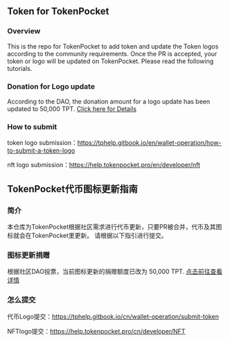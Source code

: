 ## Token for TokenPocket

### Overview
This is the repo for TokenPocket to add token and update the Token logos according to the community requirements. Once the PR is accepted, your token or logo will be updated on TokenPocket.
Please read the following tutorials.

### Donation for Logo update
According to the DAO, the donation amount for a logo update has been updated to 50,000 TPT. [Click here for Details](https://snapshot.org/#/tptdao.eth/proposal/0x5e985943ac4dea8d97af93143020c337370950604ebabbe172939a5c63eed872)

### How to submit 
token logo submission：https://tphelp.gitbook.io/en/wallet-operation/how-to-submit-a-token-logo

nft logo submission：https://help.tokenpocket.pro/en/developer/nft



## TokenPocket代币图标更新指南

### 简介
本仓库为TokenPocket根据社区需求进行代币更新，只要PR被合并，代币及其图标就会在TokenPocket里更新。
请根据以下指引进行提交。

### 图标更新捐赠
根据社区DAO投票，当前图标更新的捐赠额度已改为 50,000 TPT. [点击前往查看详情](https://snapshot.org/#/tptdao.eth/proposal/0x5e985943ac4dea8d97af93143020c337370950604ebabbe172939a5c63eed872)

### 怎么提交
代币Logo提交：https://tphelp.gitbook.io/cn/wallet-operation/submit-token

NFTlogo提交：https://help.tokenpocket.pro/cn/developer/NFT


